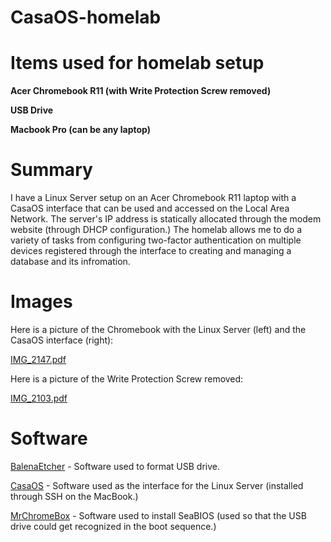 # CasaOS-homelab

# Items used for homelab setup

**Acer Chromebook R11 (with Write Protection Screw removed)**

**USB Drive**

**Macbook Pro (can be any laptop)**

# Summary 

I have a Linux Server setup on an Acer Chromebook R11 laptop with a CasaOS interface that can be used and accessed on the Local Area Network. 
The server's IP address is statically allocated through the modem website (through DHCP configuration.) The homelab allows me to do a variety of tasks from configuring
two-factor authentication on multiple devices registered through the interface to creating and managing a database and its infromation.

# Images 

Here is a picture of the Chromebook with the Linux Server (left) and the CasaOS interface (right):

[IMG_2147.pdf](https://github.com/lr209/CasaOS-homelab/files/14676206/IMG_2147.pdf)

Here is a picture of the Write Protection Screw removed:

[IMG_2103.pdf](https://github.com/lr209/CasaOS-homelab/files/14676249/IMG_2103.pdf)


# Software 

[BalenaEtcher](https://etcher.balena.io/#download-etcher) - Software used to format USB drive.

[CasaOS](https://www.casaos.io) - Software used as the interface for the Linux Server (installed through SSH on the MacBook.)

[MrChromeBox](https://mrchromebox.tech/#home) - Software used to install SeaBIOS (used so that the USB drive could get recognized in the boot sequence.)



